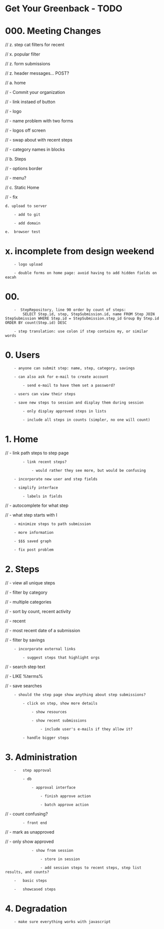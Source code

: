 Get Your Greenback - TODO
=========================


#	000. Meeting Changes

//	z. step cat filters for recent
	
//	x. popular filter

//	z. form submissions
	
		
	
//	z. header messages... POST?

//	a. home

//		- Commit your organization
		
//			- link instaed of button
			
//			- logo
			
//		- name problem with two forms

//		- logos off screen
		
//		- swap about with recent steps
		
//		- category names in blocks
		
	
//	b. Steps
	
//		- options border
		
//		- menu?
		
	
//	c. Static Home
	
//		- fix
		
	d. upload to server
	
		- add to git
		
		- add domain
		
	e.	browser test	
	
	
	
#	x.	incomplete from design weekend

		- logo upload
		
		- double forms on home page: avoid having to add hidden fields on eacah

#	00.

		-  StepRepository, line 90 order by count of steps:
			SELECT Step.id, step, StepSubmission.id, name FROM Step JOIN StepSubmission WHERE Step.id = StepSubmission.step_id Group By Step.id ORDER BY count(Step.id) DESC
		
		- step translation: use colon if step contains my, or similar words

#	0.	Users
	
		- anyone can submit step: name, step, category, savings
					
		- can also ask for e-mail to create account
		
			- send e-mail to have them set a password?
			
		- users can view their steps
		
		- save new steps to session and display them during session
		
			- only display approved steps in lists
			
			- include all steps in counts (simpler, no one will count)


#	1.	Home
	
//		- link path steps to step page

			- link recent steps?
				
				- would rather they see more, but would be confusing
		
		- incorporate new user and step fields
		
		- simplify interface
		
			- labels in fields
			
//			- autocomplete for what step
			
//			- what step starts with I
		
		- minimize steps to path submission
		
		- more information
		
		- $$$ saved graph
		
		- fix post problem
		
		
#	2.	Steps
	
//		- view all unique steps
		
//			- filter by category
			
//				- multiple categories
			
//			- sort by count, recent activity
			
//				- recent
				
//					- most recent date of a submission
					
//			- filter by savings
			
		- incorporate external links
	
			- suggest steps that highlight orgs
	
//		- search step text
		
//				- LIKE %terms%				
			
//			- save searches
			
		- should the step page show anything about step submissions?
		
			- click on step, show more details
			
				- show resources
				
				- show recent submissions

					- include user's e-mails if they allow it?
			
			- handle bigger steps
		
#	3.	Administration
	
		-	step approval
		
			- db
			
				- approval interface
				
					- finish approve action
					
					- batch approve action
					
//					- count confusing?
				
			- front end
			
//				- mark as unapproved
				
//				- only show approved
				
				- show from session
				
					- store in session
					
					- add session steps to recent steps, step list results, and counts?
		
		-	basic steps
		
		-	showcased steps
		
		
#	4.	Degradation
	
		- make sure everything works with javascript